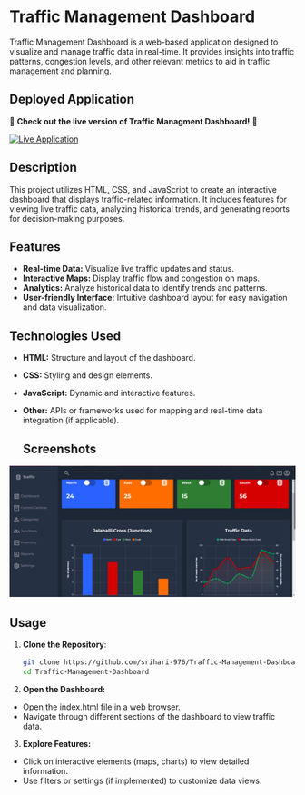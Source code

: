 # Traffic Management Dashboard

Traffic Management Dashboard is a web-based application designed to visualize and manage traffic data in real-time. It provides insights into traffic patterns, congestion levels, and other relevant metrics to aid in traffic management and planning.

## Deployed Application

🚀 **Check out the live version of Traffic Managment Dashboard!** 🚀

[![Live Application](https://img.shields.io/badge/Live%20Application-Click%20Here-brightgreen)](https://traffic-management-dashboard.vercel.app/)


## Description

This project utilizes HTML, CSS, and JavaScript to create an interactive dashboard that displays traffic-related information. It includes features for viewing live traffic data, analyzing historical trends, and generating reports for decision-making purposes.

## Features

- **Real-time Data:** Visualize live traffic updates and status.
- **Interactive Maps:** Display traffic flow and congestion on maps.
- **Analytics:** Analyze historical data to identify trends and patterns.
- **User-friendly Interface:** Intuitive dashboard layout for easy navigation and data visualization.

## Technologies Used

- **HTML:** Structure and layout of the dashboard.
- **CSS:** Styling and design elements.
- **JavaScript:** Dynamic and interactive features.
- **Other:** APIs or frameworks used for mapping and real-time data integration (if applicable).

  ## Screenshots

![Dashboard Screenshot](dash.png)

## Usage

1. **Clone the Repository**:

   ```bash
   git clone https://github.com/srihari-976/Traffic-Management-Dashboard.git
   cd Traffic-Management-Dashboard

2. **Open the Dashboard:**

- Open the index.html file in a web browser.
- Navigate through different sections of the dashboard to view traffic data.
  
3. **Explore Features:**

- Click on interactive elements (maps, charts) to view detailed information.
- Use filters or settings (if implemented) to customize data views.
